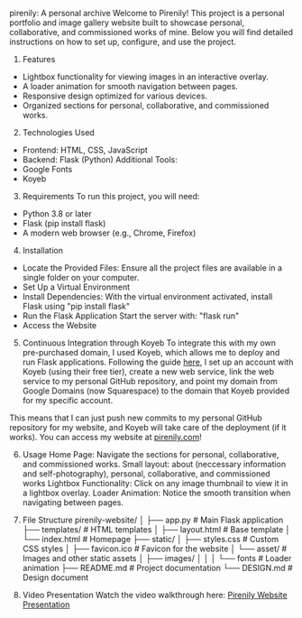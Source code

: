 pirenily: A personal archive
Welcome to Pirenily! This project is a personal portfolio and image gallery website built to showcase personal, collaborative, and commissioned works of mine. Below you will find detailed instructions on how to set up, configure, and use the project.

1. Features
- Lightbox functionality for viewing images in an interactive overlay.
- A loader animation for smooth navigation between pages.
- Responsive design optimized for various devices.
- Organized sections for personal, collaborative, and commissioned works.

2. Technologies Used
- Frontend: HTML, CSS, JavaScript
- Backend: Flask (Python)
Additional Tools:
- Google Fonts
- Koyeb

3. Requirements
To run this project, you will need:
- Python 3.8 or later
- Flask (pip install flask)
- A modern web browser (e.g., Chrome, Firefox)

4. Installation
- Locate the Provided Files: Ensure all the project files are available in a single folder on your computer.
- Set Up a Virtual Environment
- Install Dependencies:
With the virtual environment activated, install Flask using "pip install flask"
- Run the Flask Application
Start the server with: "flask run"
- Access the Website

5. Continuous Integration through Koyeb
To integrate this with my own pre-purchased domain, I used Koyeb, which allows me to deploy and run Flask applications. Following the guide [here](https://github.com/koyeb/example-flask?tab=readme-ov-file), I set up an account with Koyeb (using their free tier), create a new web service, link the web service to my personal GitHub repository, and point my domain from Google Domains (now Squarespace) to the domain that Koyeb provided for my specific account.

This means that I can just push new commits to my personal GitHub repository for my website, and Koyeb will take care of the deployment (if it works). You can access my website at [pirenily.com](pirenily.com)!

6. Usage
Home Page: Navigate the sections for personal, collaborative, and commissioned works.
Small layout: about (neccessary information and self-photography), personal, collaborative, and commissioned works
Lightbox Functionality: Click on any image thumbnail to view it in a lightbox overlay.
Loader Animation: Notice the smooth transition when navigating between pages.

7. File Structure
pirenily-website/
│
├── app.py                  # Main Flask application
├── templates/              # HTML templates
│   ├── layout.html         # Base template
│   └── index.html          # Homepage
├── static/
│   ├── styles.css          # Custom CSS styles
│   ├── favicon.ico         # Favicon for the website
│   └── asset/              # Images and other static assets
│       ├── images/
│       │
│       └── fonts           # Loader animation
├── README.md               # Project documentation
└── DESIGN.md               # Design document

8. Video Presentation
Watch the video walkthrough here: [Pirenily Website Presentation](https://youtu.be/CZ2iPyw1jsA)
